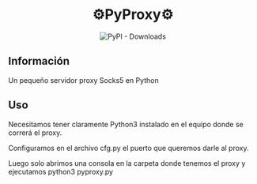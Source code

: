 <h1 align="center">⚙️PyProxy⚙️</h1>

<p align="center">

<img alt="PyPI - Downloads" src="https://img.shields.io/badge/Python-3776AB?style=for-the-badge&logo=python&logoColor=white"> 

  
## Información
Un pequeño servidor proxy Socks5 en Python
  
## Uso

Necesitamos tener claramente Python3 instalado en el equipo donde se correrá el proxy.

Configuramos en el archivo cfg.py el puerto que queremos darle al proxy. 

Luego solo abrimos una consola en la carpeta donde tenemos el proxy y ejecutamos python3 pyproxy.py
